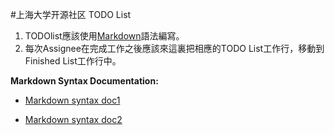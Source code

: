 #上海大学开源社区 TODO List

1. TODOlist應該使用[Markdown](#mkdsyntax)語法編寫。
2. 每次Assignee在完成工作之後應該來這裏把相應的TODO List工作行，移動到Finished List工作行中。

<a id=mkdsyntax></a>
**Markdown Syntax Documentation:**

* [Markdown syntax doc1](http://wowubuntu.com/markdown/ "Markdown Syntax Documentation")

* [Markdown syntax doc2](https://github.com/adam-p/markdown-here/wiki/Markdown-Cheatsheet "Markdown Syntax Documentation")
